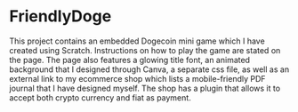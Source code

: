 # FriendlyDoge

This project contains an embedded Dogecoin mini game which I have created using Scratch. 
Instructions on how to play the game are stated on the page.
The page also features a glowing title font, an animated background that I designed through Canva, a separate css file,
as well as an external link to my ecommerce shop which lists a mobile-friendly PDF journal that I have designed myself. 
The shop has a plugin that allows it to accept both crypto currency and fiat as payment.

